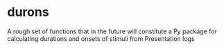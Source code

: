 # durons
A rough set of functions that in the future will constitute a Py package for calculating durations and onsets of stimuli from Presentation logs
